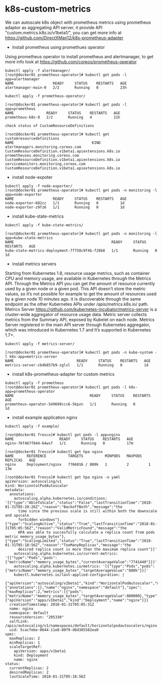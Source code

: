 # k8s-custom-metrics

We can autoscale k8s object with prometheus metrics using prometheus adaptor as aggregating API server, it provide API "custom.metrics.k8s.io/v1beta1/", you can get more info at https://github.com/DirectXMan12/k8s-prometheus-adapter


* Install prometheus using promethues operator

Using prometheus operator to install prometheus and alertmanager, to get more info look at 
https://github.com/coreos/prometheus-operator
```
kubectl apply -f alertmanager/
[root@docker01 prometheus-operator]# kubectl get pods -l app=alertmanager
NAME                  READY     STATUS    RESTARTS   AGE
alertmanager-main-0   2/2       Running   0          23h

kubectl apply -f prometheus-operator/

[root@docker01 prometheus-operator]# kubectl get pods -l app=prometheus
NAME               READY     STATUS    RESTARTS   AGE
prometheus-k8s-0   2/2       Running   4          21h

check status of CustomResourceDefinitions

[root@docker01 prometheus-operator]# kubectl get customresourcedefinitions
NAME                                    KIND
alertmanagers.monitoring.coreos.com     CustomResourceDefinition.v1beta1.apiextensions.k8s.io
prometheuses.monitoring.coreos.com      CustomResourceDefinition.v1beta1.apiextensions.k8s.io
servicemonitors.monitoring.coreos.com   CustomResourceDefinition.v1beta1.apiextensions.k8s.io
```

* install node-expoter
```
kubectl apply -f node-exporter/
[root@docker01 prometheus-operator]# kubectl get pods -n monitoring -l app=node-exporter
NAME                  READY     STATUS    RESTARTS   AGE
node-exporter-682cc   1/1       Running   0          1d
node-exporter-z9fz6   1/1       Running   0          1d
```

* install kube-state-metrics
```
kubectl apply -f kube-state-metrics/

[root@docker01 prometheus-operator]# kubectl get pods -n monitoring -l app=kube-state-metrics
NAME                                             READY     STATUS    RESTARTS   AGE
kube-state-metrics-deployment-7f758c9f4b-f28b8   1/1       Running   0          1d
```

* install metrics servers

Starting from Kubernetes 1.8, resource usage metrics, such as container CPU and memory usage, are available in Kubernetes through the Metrics API. Through the Metrics API you can get the amount of resource currently used by a given node or a given pod. This API doesn’t store the metric values, so it’s not possible for example to get the amount of resources used by a given node 10 minutes ago. it is discoverable through the same endpoint as the other Kubernetes APIs under /apis/metrics.k8s.io/ path. Metrics Server https://github.com/kubernetes-incubator/metrics-server is a cluster-wide aggregator of resource usage data. Metric server collects metrics from the Summary API, exposed by Kubelet on each node. Metrics Server registered in the main API server through Kubernetes aggregator, which was introduced in Kubernetes 1.7 and It’s supported in Kubernetes 1.7+. 
```
kubectl apply -f metrics-server/

[root@docker01 prometheus-operator]# kubectl get pods -n kube-system -l k8s-app=metrics-server
NAME                             READY     STATUS    RESTARTS   AGE
metrics-server-cb4b857b9-zglxl   1/1       Running   0          1d
```

* install k8s-prometheus-adapter for custom metrics
```
kubectl apply -f prometheus
[root@docker01 prometheus-operator]# kubectl get pods -l k8s-app=prometheus-operator
NAME                                   READY     STATUS    RESTARTS   AGE
prometheus-operator-549699ccc6-5kpzn   1/1       Running   0          1d
```

* install example application nginx
```
kubectl apply -f example/

[root@docker01 fresco]# kubectl get pods -l app=nginx
NAME                     READY     STATUS    RESTARTS   AGE
nginx-76f467f844-64wsf   1/1       Running   0          17m

[root@docker01 fresco]# kubectl get hpa nginx
NAME      REFERENCE          TARGETS          MINPODS   MAXPODS   REPLICAS   AGE
nginx     Deployment/nginx   7766016 / 800k   1         2         1          13m

[root@docker01 fresco]# kubectl get hpa nginx -o yaml
apiVersion: autoscaling/v1
kind: HorizontalPodAutoscaler
metadata:
  annotations:
    autoscaling.alpha.kubernetes.io/conditions: '[{"type":"AbleToScale","status":"False","lastTransitionTime":"2018-01-31T05:20:26Z","reason":"BackoffBoth","message":"the
      time since the previous scale is still within both the downscale and upscale
      forbidden windows"},{"type":"ScalingActive","status":"True","lastTransitionTime":"2018-01-31T05:05:56Z","reason":"ValidMetricFound","message":"the
      HPA was able to succesfully calculate a replica count from pods metric memory_usage_bytes"},{"type":"ScalingLimited","status":"True","lastTransitionTime":"2018-01-31T05:18:56Z","reason":"TooManyReplicas","message":"the
      desired replica count is more than the maximum replica count"}]'
    autoscaling.alpha.kubernetes.io/current-metrics: '[{"type":"Pods","pods":{"metricName":"memory_usage_bytes","currentAverageValue":"7741440"}}]'
    autoscaling.alpha.kubernetes.io/metrics: '[{"type":"Pods","pods":{"metricName":"memory_usage_bytes","targetAverageValue":"800k"}}]'
    kubectl.kubernetes.io/last-applied-configuration: |
      {"apiVersion":"autoscaling/v2beta1","kind":"HorizontalPodAutoscaler","metadata":{"annotations":{},"name":"nginx","namespace":"default"},"spec":{"maxReplicas":2,"metrics":[{"pods":{"metricName":"memory_usage_bytes","targetAverageValue":800000},"type":"Pods"}],"minReplicas":1,"scaleTargetRef":{"apiVersion":"apps/v1beta1","kind":"Deployment","name":"nginx"}}}
  creationTimestamp: 2018-01-31T05:05:31Z
  name: nginx
  namespace: default
  resourceVersion: "205330"
  selfLink: /apis/autoscaling/v1/namespaces/default/horizontalpodautoscalers/nginx
  uid: 5cacfebe-0644-11e8-80f9-d8d385582ea0
spec:
  maxReplicas: 2
  minReplicas: 1
  scaleTargetRef:
    apiVersion: apps/v1beta1
    kind: Deployment
    name: nginx
status:
  currentReplicas: 2
  desiredReplicas: 2
  lastScaleTime: 2018-01-31T05:18:56Z
```
